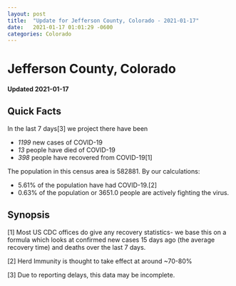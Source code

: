 ```yaml
---
layout: post
title:  "Update for Jefferson County, Colorado - 2021-01-17"
date:   2021-01-17 01:01:29 -0600
categories: Colorado
---
```


# Jefferson County, Colorado
#### Updated 2021-01-17

## Quick Facts

In the last 7 days[3] we project there have been
- *1199* new cases of COVID-19
- *13* people have died of COVID-19
- *398* people have recovered from COVID-19[1]

The population in this census area is 582881. By our calculations:
- 5.61% of the population have had COVID-19.[2]
- 0.63% of the population or 3651.0 people are actively fighting the virus.

## Synopsis




[1] Most US CDC offices do give any recovery statistics- we base this on a formula which looks at confirmed new cases
15 days ago (the average recovery time) and deaths over the last 7 days.

[2] Herd Immunity is thought to take effect at around ~70-80%

[3] Due to reporting delays, this data may be incomplete.
 
    